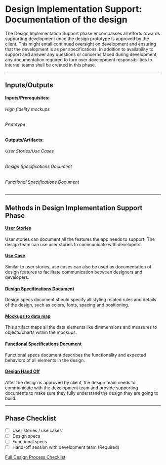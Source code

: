 # Design Implementation Support: Documentation of the design
The Design Implementation Support phase encompasses all efforts towards supporting development once the design prototype is approved by the client. This might entail continued oversight on development and ensuring that the development is as per specifications. In addition to availability to support and answer any questions or concerns faced during development, any documentation required to turn over development responsibilities to internal teams shall be created in this phase.

---


## Inputs/Outputs
#### Inputs/Prerequisites:
###### High fidelity mockups
###### Prototype

#### Outputs/Artifacts:
###### User Stories/Use Cases
###### Design Specifications Document
###### Functional Specifications Document

---


## Methods in Design Implementation Support Phase

#### [User Stories](../2-Define/Methods/user-stories.md)

User stories can document all the features the app needs to support. The design team can use user stories to communicate with developers. 

#### [Use Case](../2-Define/Methods/use-cases.md)

Similar to user stories, use cases can also be used as documentation of design features to facilitate communication between designers and developers. 

#### [Design Specifications Document](../7-Design-Implementation-Support/Methods/design-specs.md)

Design specs document should specify all styling related rules and details of the design, such as colors, fonts, spacing and positioning. 

#### [Mockups to data map](../7-Design-Implementation-Support/Methods/mockups-to-data-map.md)
This artifact maps all the data elements like dimmensions and measures to objects/charts within the mockups.

#### [Functional Specifications Document](../7-Design-Implementation-Support/Methods/functional-specs.md)

Functional specs document describes the functionality and expected behaviors of all elements in the design. 

#### [Design Hand Off](../7-Design-Implementation-Support/Methods/design-handoff.md)

After the design is approved by client, the design team needs to communicate with the development team and provide supporting documents to make sure they fully understand the design they are going to build.

---

## Phase Checklist

- [ ] User stories / use cases
- [ ] Design specs
- [ ] Functional specs
- [ ] Hand-off session with development team (Required)

[Full Design Process Checklist](../Design-Process-Checklist.md)

